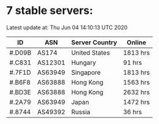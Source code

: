 # 7 stable servers:

Latest update at: Thu Jun 04 14:10:13 UTC 2020

| ID | ASN | Server Country | Online |
| -- | --- | -------------- | ------ |
| #.D09B | AS174 | United States | 1813 hrs |
| #.C831 | AS12301 | Hungary | 91 hrs |
| #.7F1D | AS63949 | Singapore | 1813 hrs |
| #.B6F8 | AS63888 | Hong Kong | 1563 hrs |
| #.BD3E | AS63888 | Hong Kong | 2632 hrs |
| #.2A79 | AS63949 | Japan | 1472 hrs |
| #.8744 | AS49392 | Russia | 36 hrs |

